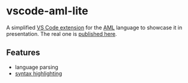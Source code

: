 # vscode-aml-lite

A simplified [VS Code extension](https://code.visualstudio.com/api) for the [AML](https://azimutt.app/aml) language to showcase it in presentation.
The real one is [published here](https://marketplace.visualstudio.com/items?itemName=azimutt.vscode-aml).

## Features

- language parsing
- [syntax highlighting](https://code.visualstudio.com/api/language-extensions/syntax-highlight-guide)
